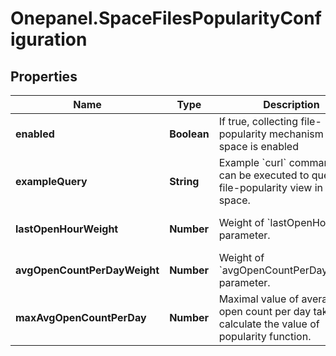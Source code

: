 # Onepanel.SpaceFilesPopularityConfiguration

## Properties
Name | Type | Description | Notes
------------ | ------------- | ------------- | -------------
**enabled** | **Boolean** | If true, collecting file-popularity mechanism in the space is enabled | 
**exampleQuery** | **String** | Example &#x60;curl&#x60; command that can be executed to query the file-popularity view in the space.  | [optional] 
**lastOpenHourWeight** | **Number** | Weight of &#x60;lastOpenHour&#x60; parameter.  | [optional] [default to 1.0]
**avgOpenCountPerDayWeight** | **Number** | Weight of &#x60;avgOpenCountPerDayWeight&#x60; parameter.  | [optional] [default to 20.0]
**maxAvgOpenCountPerDay** | **Number** | Maximal value of average open count per day taken to calculate the value of popularity function.  | [optional] [default to 100.0]



